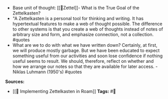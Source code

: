 -   Base unit of thought: [[🧩Zettel]]-   What is the True Goal of the Zettelkasten?
-   "A Zettelkasten is a personal tool for thinking and writing. It has hypertextual features to make a web of thought possible. The difference to other systems is that you create a web of thoughts instead of notes of arbitrary size and form, and emphasize connection, not a collection. #quotes
-   What are we to do with what we have written down? Certainly, at first, we will produce mostly garbage. But we have been educated to expect something useful from our activities and soon lose confidence if nothing useful seems to result. We should, therefore, reflect on whether and how we arrange our notes so that they are available for later access. - Niklas Luhmann (1950's) #quotes

**Sources:**
- [[📰 Implementing Zettelkasten in Roam]]
**Tags:** #🧩 